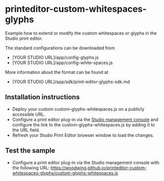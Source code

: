 # printeditor-custom-whitespaces-glyphs

Example how to extend or modify the custom whitespaces or glyphs in the Studio print editor.

The standard configurations can be downloaded from
* [YOUR STUDIO URL]/app/config-glyphs.js
* [YOUR STUDIO URL]/app/config-white-spaces.js

More information about the format can be found at 
* [YOUR STUDIO URL]/app/sdk/print-editor-glyphs-sdk.md

## Installation instructions
* Deploy your custom custom-glyphs-whitespaces.js on a publicly accessible URL. 
* Configure a print editor plug-in via the [Studio management console](https://helpcenter.woodwing.com/hc/en-us/articles/4404782940561-Managing-plug-ins-in-Studio#using-the-management-console) and configure the link to the custom-glyphs-whitespaces.js by adding it to the URL field.
* Refresh your Studio Print Editor browser window to load the changes. 

## Test the sample
* Configure a print editor plug-in via the Studio management console with the following URL: https://woodwing.github.io/printeditor-custom-whitespaces-glyphs/custom-glyphs-whitespaces.js 

